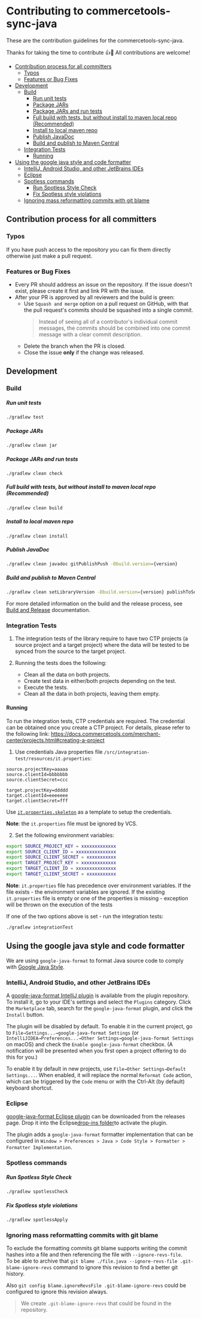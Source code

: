# Contributing to commercetools-sync-java

These are the contribution guidelines for the commercetools-sync-java.

Thanks for taking the time to contribute :+1::tada: All contributions are welcome! 
<!-- START doctoc generated TOC please keep comment here to allow auto update -->
<!-- DON'T EDIT THIS SECTION, INSTEAD RE-RUN doctoc TO UPDATE -->

- [Contribution process for all committers](#contribution-process-for-all-committers)
  - [Typos](#typos)
  - [Features or Bug Fixes](#features-or-bug-fixes)
- [Development](#development)
  - [Build](#build)
      - [Run unit tests](#run-unit-tests)
      - [Package JARs](#package-jars)
      - [Package JARs and run tests](#package-jars-and-run-tests)
      - [Full build with tests, but without install to maven local repo (Recommended)](#full-build-with-tests-but-without-install-to-maven-local-repo-recommended)
      - [Install to local maven repo](#install-to-local-maven-repo)
      - [Publish JavaDoc](#publish-javadoc)
      - [Build and publish to Maven Central](#build-and-publish-to-maven-central)
  - [Integration Tests](#integration-tests)
    - [Running](#running)
- [Using the google java style and code formatter](#using-the-google-java-style-and-code-formatter)
  - [IntelliJ, Android Studio, and other JetBrains IDEs](#intellij-android-studio-and-other-jetbrains-ides)
  - [Eclipse](#eclipse)
  - [Spotless commands](#spotless-commands)
      - [Run Spotless Style Check](#run-spotless-style-check)
      - [Fix Spotless style violations](#fix-spotless-style-violations)
  - [Ignoring mass reformatting commits with git blame](#ignoring-mass-reformatting-commits-with-git-blame)

<!-- END doctoc generated TOC please keep comment here to allow auto update -->

## Contribution process for all committers

### Typos

If you have push access to the repository you can fix them directly otherwise just make a pull request.

### Features or Bug Fixes

- Every PR should address an issue on the repository. If the issue doesn't exist, please create it first and link PR with the issue. 
- After your PR is approved by all reviewers and the build is green:
    - Use `Squash and merge` option on a pull request on GitHub, with that the pull request's commits should be squashed into a single commit. 
        > Instead of seeing all of a contributor's individual commit messages, the commits should be combined into one commit message with a clear commit description. 
    - Delete the branch when the PR is closed.
    - Close the issue **only** if the change was released.
    
## Development
### Build
##### Run unit tests
````bash
./gradlew test
````

##### Package JARs
````bash
./gradlew clean jar
````

##### Package JARs and run tests
````bash
./gradlew clean check
````

##### Full build with tests, but without install to maven local repo (Recommended)
````bash
./gradlew clean build
````

##### Install to local maven repo
````bash
./gradlew clean install
````

##### Publish JavaDoc
````bash
./gradlew clean javadoc gitPublishPush -Dbuild.version={version}
````

##### Build and publish to Maven Central
````bash
./gradlew clean setLibraryVersion -Dbuild.version={version} publishToSonatype closeAndReleaseSonatypeStagingRepository
````

For more detailed information on the build and the release process, see [Build and Release](BUILD.md) documentation.

### Integration Tests

1. The integration tests of the library require to have two CTP projects (a source project and a target project) where the 
data will be tested to be synced from the source to the target project. 

2. Running the tests does the following:
    - Clean all the data on both projects.
    - Create test data in either/both projects depending on the test.
    - Execute the tests.
    - Clean all the data in both projects, leaving them empty.

#### Running

To run the integration tests, CTP credentials are required. The credential can be obtained once you create a CTP project.
For details, please refer to the following link:
https://docs.commercetools.com/merchant-center/projects.html#creating-a-project 

  1. Use credentials Java properties file `/src/integration-test/resources/it.properties`:
    
  ```properties
  source.projectKey=aaaaa
  source.clientId=bbbbbbb
  source.clientSecret=ccc
    
  target.projectKey=ddddd
  target.clientId=eeeeeee
  target.clientSecret=fff
  ```
    
  Use [`it.properties.skeleton`](https://github.com/commercetools/commercetools-sync-java/tree/master/src/integration-test/resources/it.properties.skeleton) 
  as a template to setup the credentials.
  
  **Note**: the `it.properties` file must be ignored by VCS. 
   
   2. Set the following environment variables:
  ```bash
  export SOURCE_PROJECT_KEY = xxxxxxxxxxxxx
  export SOURCE_CLIENT_ID = xxxxxxxxxxxxxxx
  export SOURCE_CLIENT_SECRET = xxxxxxxxxxx
  export TARGET_PROJECT_KEY = xxxxxxxxxxxxx
  export TARGET_CLIENT_ID = xxxxxxxxxxxxxxx
  export TARGET_CLIENT_SECRET = xxxxxxxxxxx
  ```

  **Note**: `it.properties` file has precedence over environment variables. If the file exists - 
  the environment variables are ignored. If the existing `it.properties` file is empty or one of the properties 
  is missing - exception will be thrown on the execution of the tests

If one of the two options above is set - run the integration tests:
```bash
./gradlew integrationTest
```

## Using the google java style and code formatter
 
We are using `google-java-format` to format Java source code to comply with [Google Java Style](https://google.github.io/styleguide/javaguide.html).

### IntelliJ, Android Studio, and other JetBrains IDEs

A [google-java-format IntelliJ plugin](https://plugins.jetbrains.com/plugin/8527) is available from the plugin repository. To install it, go to your IDE's settings and select the `Plugins` category. Click the `Marketplace` tab, search for the `google-java-format` plugin, and click the `Install` button.

The plugin will be disabled by default. To enable it in the current project, go to `File→Settings...→google-java-format Settings` (or `IntelliJIDEA→Preferences...→Other Settings→google-java-format Settings` on macOS) and check the `Enable google-java-format` checkbox. (A notification will be presented when you first open a project offering to do this for you.)

To enable it by default in new projects, use `File→Other Settings→Default Settings...`.
When enabled, it will replace the normal `Reformat Code` action, which can be triggered by the `Code` menu or with the Ctrl-Alt (by default) keyboard shortcut.

### Eclipse

[google-java-format Eclipse plugin](https://github.com/google/google-java-format/releases/download/google-java-format-1.6/google-java-format-eclipse-plugin_1.6.0.jar) can be downloaded from the releases page. Drop it into the Eclipse[drop-ins folder](http://help.eclipse.org/neon/index.jsp?topic=%2Forg.eclipse.platform.doc.isv%2Freference%2Fmisc%2Fp2_dropins_format.html)to activate the plugin.

The plugin adds a `google-java-format` formatter implementation that can be configured in `Window > Preferences > Java > Code Style > Formatter > Formatter Implementation`.

### Spotless commands
##### Run Spotless Style Check
````bash
./gradlew spotlessCheck
````

##### Fix Spotless style violations
````bash
./gradlew spotlessApply
````

### Ignoring mass reformatting commits with git blame

To exclude the formatting commits git blame supports writing the commit hashes into a file and then referencing the file with `--ignore-revs-file`.                     
To be able to archive that `git blame ./file.java --ignore-revs-file .git-blame-ignore-revs` command to ignore this revision to find a better git history.      
                         
Also `git config blame.ignoreRevsFile .git-blame-ignore-revs` could be configured to ignore this revision always.
                                                          
> We create `.git-blame-ignore-revs` that could be found in the repository.   
